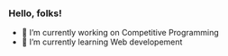 ### Hello, folks!

<!--
**SumedhaZaware/SumedhaZaware** is a ✨ _special_ ✨ repository because its `README.md` (this file) appears on your GitHub profile.

Here are some ideas to get you started:
-->
- 🔭 I’m currently working on Competitive Programming
- 🌱 I’m currently learning Web developement
